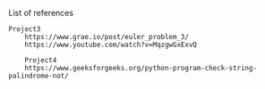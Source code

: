 List of references

	Project3
    	https://www.grae.io/post/euler_problem_3/
    	https://www.youtube.com/watch?v=MqzgwGxExvQ

     	Project4
      	https://www.geeksforgeeks.org/python-program-check-string-palindrome-not/
